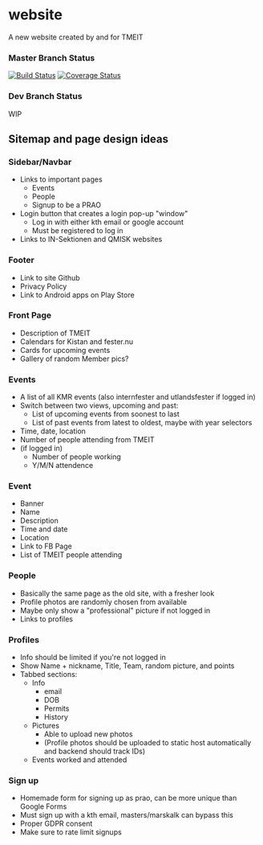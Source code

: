 # website

A new website created by and for TMEIT

### Master Branch Status

[![Build Status](https://travis-ci.org/TMEIT/website.svg?branch=master)](https://travis-ci.org/TMEIT/website)
[![Coverage Status](https://coveralls.io/repos/github/TMEIT/website/badge.svg?branch=backend-token-processing)](https://coveralls.io/github/TMEIT/website?branch=backend-token-processing)

### Dev Branch Status

WIP

## Sitemap and page design ideas

### Sidebar/Navbar
* Links to important pages
    * Events
    * People
    * Signup to be a PRAO
* Login button that creates a login pop-up "window"
    * Log in with either kth email or google account
    * Must be registered to log in
* Links to IN-Sektionen and QMISK websites

### Footer
* Link to site Github
* Privacy Policy
* Link to Android apps on Play Store

### Front Page
* Description of TMEIT
* Calendars for Kistan and fester.nu
* Cards for upcoming events
* Gallery of random Member pics?


### Events
* A list of all KMR events (also internfester and utlandsfester if logged in)
* Switch between two views, upcoming and past:
    * List of upcoming events from soonest to last
    * List of past events from latest to oldest, maybe with year selectors
* Time, date, location
* Number of people attending from TMEIT
* (if logged in)
    * Number of people working
    * Y/M/N attendence
    
### Event
* Banner
* Name
* Description
* Time and date
* Location
* Link to FB Page
* List of TMEIT people attending 


### People
* Basically the same page as the old site, with a fresher look
* Profile photos are randomly chosen from available
* Maybe only show a "professional" picture if not logged in
* Links to profiles

### Profiles
* Info should be limited if you're not logged in
* Show Name + nickname, Title, Team, random picture, and points
* Tabbed sections:
    * Info
        * email
        * DOB
        * Permits
        * History
    * Pictures
        * Able to upload new photos
        * (Profile photos should be uploaded to static host automatically and backend should track IDs)
    * Events worked and attended


### Sign up
* Homemade form for signing up as prao, can be more unique than Google Forms
* Must sign up with a kth email, masters/marskalk can bypass this
* Proper GDPR consent
* Make sure to rate limit signups
